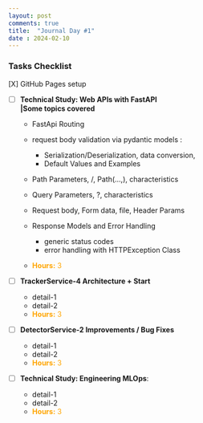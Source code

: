 ```yaml
---
layout: post
comments: true
title:  "Journal Day #1"
date : 2024-02-10
---
```


### Tasks Checklist

[X] GitHub Pages setup



* [ ] **Technical Study: Web APIs with FastAPI**   
  **|Some topics covered**
  - FastApi Routing
  - request body validation via pydantic models :
    - Serialization/Deserialization, data conversion, 
    - Default Values and Examples
  - Path Parameters, /, Path(...,), characteristics
  - Query Parameters, ?, characteristics
  - Request body, Form data, file, Header Params
  - Response Models and Error Handling
    - generic status codes
    - error handling with HTTPException Class

  - <span style="color: orange;">**Hours:** 3</span> 



* [ ] **TrackerService-4 Architecture + Start**

  - detail-1
  - detail-2
  - <span style="color: orange;">**Hours:** 3</span> 



* [ ] **DetectorService-2 Improvements / Bug Fixes**

  - detail-1
  - detail-2
  - <span style="color: orange;">**Hours:** 3</span> 



* [ ] **Technical Study: Engineering MLOps**: 

  - detail-1
  - detail-2
  - <span style="color: orange;">**Hours:** 3</span> 



